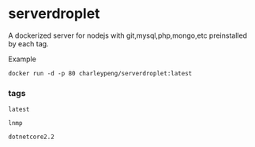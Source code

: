 # serverdroplet
A dockerized server for nodejs with git,mysql,php,mongo,etc preinstalled by each tag.

Example
```
docker run -d -p 80 charleypeng/serverdroplet:latest
```

### tags

```
latest

lnmp

dotnetcore2.2 
```
